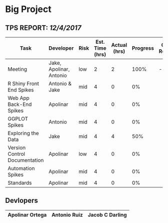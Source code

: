 # Big Project

## TPS REPORT: _12/4/2017_
Task | Developer | Risk | Est. Time (hrs) | Actual (hrs) | Progress | Code Review
--- | --- | --- | --- | --- | --- | ---
Meeting | Jake, Apolinar, Antonio | low | 2 | 2 | 100% | ---
R Shiny Front End Spikes | Antonio & Jake | mid | 4 | 0 | 0% | 
Web App Back-End Spikes | Apolinar  | mid | 4 | 0 | 0% | 
GGPLOT Spikes | Antonio | mid | 4 | 0 | 0% | 
Exploring the Data | Jake | mid | 4 | 4 | 50% | 
Version Control Documentation | Apolinar  | low | 4 | 0 | 0% | 
Automation Spikes | Apolinar  | mid | 4 | 0 | 0% | 
Standards | Apolinar | mid  | 4 | 0 | 0% | 

## Devlopers
Apolinar Ortega | Antonio Ruiz | Jacob C Darling
--- | --- | --- 